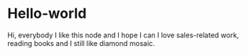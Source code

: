 # Hello-world
Hi, everybody 
I like this node and I hope I can
I love sales-related work, reading books and I still like diamond mosaic.

